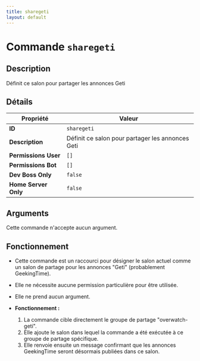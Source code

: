 ```yaml
---
title: sharegeti
layout: default
---
```


# Commande `sharegeti`

## Description

Définit ce salon pour partager les annonces Geti

## Détails

| Propriété | Valeur |
| --- | --- |
| **ID** | `sharegeti` |
| **Description** | Définit ce salon pour partager les annonces Geti |
| **Permissions User** | `[]` |
| **Permissions Bot** | `[]` |
| **Dev Boss Only** | `false` |
| **Home Server Only** | `false` |

## Arguments

Cette commande n'accepte aucun argument.

## Fonctionnement

- Cette commande est un raccourci pour désigner le salon actuel comme un salon de partage pour les annonces "Geti" (probablement GeekingTime).
- Elle ne nécessite aucune permission particulière pour être utilisée.
- Elle ne prend aucun argument.

- **Fonctionnement :**
    1.  La commande cible directement le groupe de partage "overwatch-geti".
    2.  Elle ajoute le salon dans lequel la commande a été exécutée à ce groupe de partage spécifique.
    3.  Elle renvoie ensuite un message confirmant que les annonces GeekingTime seront désormais publiées dans ce salon.
